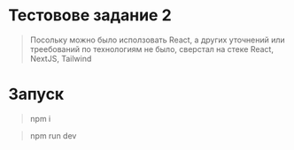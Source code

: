 # Тестовове задание 2

> Посольку можно было исползовать React, а других уточнений или треебований по технологиям не было, сверстал на стеке React, NextJS, Tailwind

# Запуск

> npm i

> npm run dev
